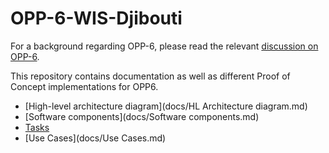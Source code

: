 # OPP-6-WIS-Djibouti
For a background regarding OPP-6, please read the relevant [discussion on OPP-6](https://github.com/OpenWIS/openwis-documentation/issues/309).

This repository contains documentation as well as different Proof of Concept implementations for OPP6.

* [High-level architecture diagram](docs/HL Architecture diagram.md)
* [Software components](docs/Software components.md)
* [Tasks](docs/Tasks.md)
* [Use Cases](docs/Use Cases.md)
